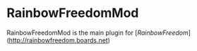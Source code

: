 # RainbowFreedomMod

RainbowFreedomMod is the main plugin for [*RainbowFreedom*] (http://rainbowfreedom.boards.net)
